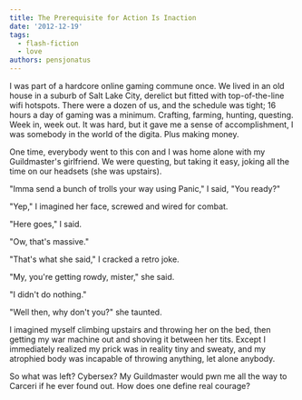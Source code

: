 ```yaml
---
title: The Prerequisite for Action Is Inaction
date: '2012-12-19'
tags:
  - flash-fiction
  - love
authors: pensjonatus
---
```


I was part of a hardcore online gaming commune once. We lived in an old house in
a suburb of Salt Lake City, derelict but fitted with top-of-the-line wifi
hotspots. There were a dozen of us, and the schedule was tight; 16 hours a day
of gaming was a minimum. Crafting, farming, hunting, questing. Week in, week
out. It was hard, but it gave me a sense of accomplishment, I was somebody in
the world of the digita. Plus making money.

<!-- truncate -->

One time, everybody went to this con and I was home alone with my Guildmaster's
girlfriend. We were questing, but taking it easy, joking all the time on our
headsets (she was upstairs).

"Imma send a bunch of trolls your way using Panic," I said, "You ready?"

"Yep," I imagined her face, screwed and wired for combat.

"Here goes," I said.

"Ow, that's massive."

"That's what she said," I cracked a retro joke.

"My, you're getting rowdy, mister," she said.

"I didn't do nothing."

"Well then, why don't you?" she taunted.

I imagined myself climbing upstairs and throwing her on the bed, then getting my
war machine out and shoving it between her tits. Except I immediately realized
my prick was in reality tiny and sweaty, and my atrophied body was incapable of
throwing anything, let alone anybody.

So what was left? Cybersex? My Guildmaster would pwn me all the way to Carceri
if he ever found out. How does one define real courage?
